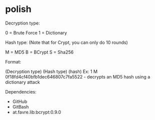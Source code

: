 # polish
Decryption type:

0 = Brute Force
1 = Dictionary

Hash type:
(Note that for Crypt, you can only do 10 rounds) 

M = MD5
B = BCrypt
S = Sha256

Format:

(Decryption type) (Hash type) (hash)
Ex: 1 M 0f18fd4cf40bfb1dec646807c7fa5522 - decrypts an MD5 hash using a dictionary attack

Dependencies:

- GitHub
- GitBash
- at.favre.lib:bcrypt:0.9.0
